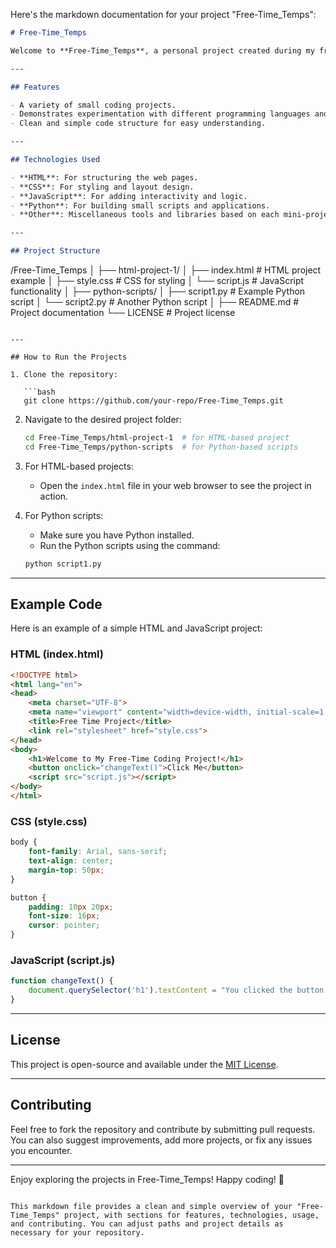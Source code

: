 Here's the markdown documentation for your project "Free-Time_Temps":

```markdown
# Free-Time_Temps

Welcome to **Free-Time_Temps**, a personal project created during my free time to experiment with various coding concepts and techniques. This repository contains a collection of small projects and code snippets designed to help improve my coding skills and explore new technologies.

---

## Features

- A variety of small coding projects.
- Demonstrates experimentation with different programming languages and frameworks.
- Clean and simple code structure for easy understanding.

---

## Technologies Used

- **HTML**: For structuring the web pages.
- **CSS**: For styling and layout design.
- **JavaScript**: For adding interactivity and logic.
- **Python**: For building small scripts and applications.
- **Other**: Miscellaneous tools and libraries based on each mini-project.

---

## Project Structure

```
/Free-Time_Temps
│
├── html-project-1/
│   ├── index.html        # HTML project example
│   ├── style.css         # CSS for styling
│   └── script.js         # JavaScript functionality
│
├── python-scripts/
│   ├── script1.py        # Example Python script
│   └── script2.py        # Another Python script
│
├── README.md            # Project documentation
└── LICENSE               # Project license
```

---

## How to Run the Projects

1. Clone the repository:

   ```bash
   git clone https://github.com/your-repo/Free-Time_Temps.git
   ```

2. Navigate to the desired project folder:

   ```bash
   cd Free-Time_Temps/html-project-1  # for HTML-based project
   cd Free-Time_Temps/python-scripts  # for Python-based scripts
   ```

3. For HTML-based projects:
   - Open the `index.html` file in your web browser to see the project in action.

4. For Python scripts:
   - Make sure you have Python installed.
   - Run the Python scripts using the command:

   ```bash
   python script1.py
   ```

---

## Example Code

Here is an example of a simple HTML and JavaScript project:

### HTML (index.html)
```html
<!DOCTYPE html>
<html lang="en">
<head>
    <meta charset="UTF-8">
    <meta name="viewport" content="width=device-width, initial-scale=1.0">
    <title>Free Time Project</title>
    <link rel="stylesheet" href="style.css">
</head>
<body>
    <h1>Welcome to My Free-Time Coding Project!</h1>
    <button onclick="changeText()">Click Me</button>
    <script src="script.js"></script>
</body>
</html>
```

### CSS (style.css)
```css
body {
    font-family: Arial, sans-serif;
    text-align: center;
    margin-top: 50px;
}

button {
    padding: 10px 20px;
    font-size: 16px;
    cursor: pointer;
}
```

### JavaScript (script.js)
```javascript
function changeText() {
    document.querySelector('h1').textContent = "You clicked the button!";
}
```

---

## License

This project is open-source and available under the [MIT License](LICENSE).

---

## Contributing

Feel free to fork the repository and contribute by submitting pull requests. You can also suggest improvements, add more projects, or fix any issues you encounter.

---

Enjoy exploring the projects in Free-Time_Temps! Happy coding! 🎉
```

This markdown file provides a clean and simple overview of your "Free-Time_Temps" project, with sections for features, technologies, usage, and contributing. You can adjust paths and project details as necessary for your repository.
